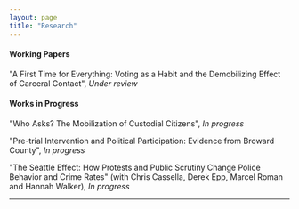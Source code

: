 ```yaml
---
layout: page
title: "Research"
---
```



#### Working Papers

"A First Time for Everything: Voting as a Habit and the Demobilizing Effect of Carceral Contact", *Under review*

#### Works in Progress

"Who Asks? The Mobilization of Custodial Citizens", *In progress*

"Pre-trial Intervention and Political Participation: Evidence from Broward County", *In progress*

"The Seattle Effect: How Protests and Public Scrutiny Change Police Behavior and Crime Rates" (with Chris Cassella, Derek Epp, Marcel Roman and Hannah Walker), *In progress*

---
